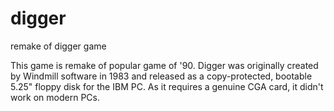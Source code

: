 digger
======

remake of digger game

This game is remake of popular game of '90.
Digger was originally created by Windmill software in 1983 and released as a copy-protected, bootable 5.25" floppy disk for the IBM PC. As it requires a genuine CGA card, it didn't work on modern PCs.

